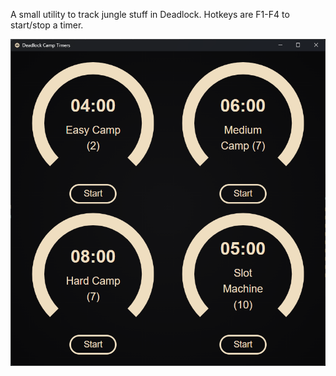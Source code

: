 A small utility to track jungle stuff in Deadlock. Hotkeys are F1-F4 to start/stop a timer.

![preview](timers.png)